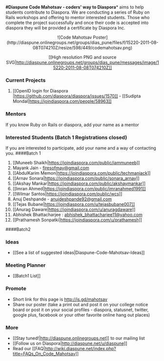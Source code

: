**#Diaspune Code Mahotsav - coders' way to Diaspora*** aims to help students contribute to Diaspora. We are conducting a series of Ruby on Rails workshops and offering to mentor interested students. Those who complete the project successfully and once their code is accepted into diaspora they will be provided a certificate by Diaspora Inc.

<center>
![Code Mahotsav Poster](http://diaspune.onlinegroups.net/groups/dias_pune/files/f/15220-2011-08-08T074210Z/resize/598/449/codemahotsav.png)

[[High resolution PNG and source SVG|http://diaspune.onlinegroups.net/groups/dias_pune/messages/image/15220-2011-08-08T074210Z]]

</center>

### Current Projects

   1. [[OpenID login for Diaspora |https://github.com/diaspora/diaspora/issues/1570]] - [[Sudipta Mondal|https://joindiaspora.com/people/58963]]

### Mentors

If you know Ruby on Rails or diaspora, add your name as a mentor

### Interested Students (Batch 1 Registrations closed)
If you are interested to participate, add your name and a way of contacting you.
####Batch 1
   1. [[Muneeb Shaikh|https://joindiaspora.com/public/iammuneeb]]
   2. Mayank Jain - firesofmay@gmail.com
   3. [[AbdulKarim Memon|https://joindiaspora.com/public/techmaniack]]
   4. [[Arnav Sonara|https://joindiaspora.com/public/sonara_arnav]]
   5. [[Akshay Mankar|https://joindiaspora.com/public/akshaymankar]]
   6. [[Imran Ahmed|https://joindiaspora.com/public/imranahmed1991]]
   7. [[Wilmar Santos|https://joindiaspora.com/public/wcs]]
   8. Anuj Deshpande - anujdeshpande92@gmail.com
   9. [[Tejas Bubane|https://joindiaspora.com/u/tejasbubane007]]
   10. [[Anurag Daware|https://joindiaspora.com/u/anuragdaware]]
   11. Abhishek Bhattacharjee : abhishek_bhattacharjee11@yahoo.com
   12. [[Prathamesh Sonpatki|https://joindiaspora.com/u/prathamesh]]

####Batch2


### Ideas
- [[See a list of suggested ideas|Diaspune-Code-Mahotsav-Ideas]]

### Meeting Planner
- [[Batch1 List]]

### Promote
- Short link for this page is http://is.gd/mahotsav
- Share our poster (take a print out and post it on your college notice board or post it on your social profiles - diaspora, statusnet, twitter, google plus, facebook or your other favorite online hang out places)

### More
- [[Stay tuned!|http://diaspune.onlinegroups.net]] to our mailing list 
- [[Follow us on Diaspora|http://diaspune.net/u/diaspune]]
- Read our [[FAQ|http://wiki.diaspune.net/index.php?title=FAQs_On_Code_Mahotsav]]